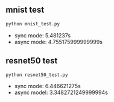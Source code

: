 ## mnist test


```python
python mnist_test.py
```

- sync mode: 5.481237s
- async mode: 4.755175999999999s

## resnet50 test


```python
python resnet50_test.py
```


- sync mode: 6.446621275s
- async model: 3.3482721249999994s


